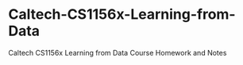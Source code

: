 Caltech-CS1156x-Learning-from-Data
==================================

Caltech CS1156x Learning from Data Course Homework and Notes